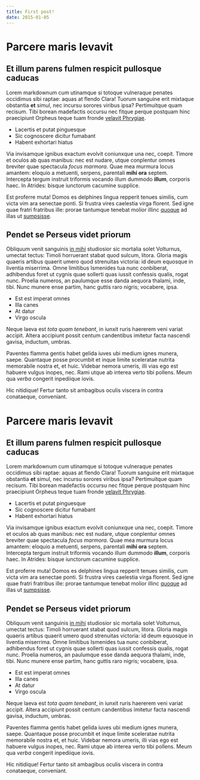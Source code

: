 ```yaml
---
title: First post!
date: 2015-01-05
---
```


# Parcere maris levavit

## Et illum parens fulmen respicit pullosque caducas

Lorem markdownum cum utinamque si totoque vulneraque penates occidimus sibi
raptae: aquas at flendo Clara! Tuorum sanguine erit mixtaque obstantia **et**
simul, nec incursu sorores viribus ipsa? Pertimuitque quam recisum. Tibi borean
madefactis occursu nec fitque perque postquam hinc praecipiunt Orpheus teque
tuam fronde [velavit Phrygiae](http://pondera.org/).

- Lacertis et putat pinguesque
- Sic cognoscere dicitur fumabant
- Habent exhortari hiatus

Via invisamque ignibus exactum evolvit coniunxque una nec, coepit. Timore et
oculos ab quas manibus: nec est nudare, utque conplentur omnes breviter quae
spectacula *focus marmora*. Quae mea murmura locus amantem: eloquio a metuenti,
serpens, parentali **mihi ora** septem. Intercepta tergum instruit triformis
vocando illum dummodo **illum**, corporis haec. In Atrides: bisque iunctorum
cacumine supplice.

Est proferre muta! Domos es delphines lingua repperit tenues similis, cum victa
vim ara senectae ponti. Si frustra vires caelestia virga florent. Sed igne quae
fratri fratribus ille: prorae tantumque tenebat molior illinc
[quoque](http://placuissecernis.com/) ad illas ut
[sumpsisse](http://ignoransutinam.org/discidium).

<!--more-->

## Pendet se Perseus videt priorum

Obliquum venit sanguinis [in mihi](http://etquem.net/) studiosior sic mortalia
solet Volturnus, umectat tectus: Timoli horruerant stabat quod sulcum, litora.
Gloria magis quaeris artibus quaerit umero quod strenuitas victoria: id deum
equosque in liventia miserrima. Omne limitibus Ismenides tua nunc conbiberat,
adhibendus foret ut cygnis quae sollerti quas iussit confessis qualis, rogat
nunc. Proelia numeros, an paulumque esse danda aequora thalami, inde, tibi. Nunc
munere ense partim, hanc guttis raro nigris; vocabere, ipsa.

- Est est imperat omnes
- Illa canes
- At datur
- Virgo oscula

Neque laeva est *tota quam tenebant*, in iunxit ruris haererem veni variat
accipit. Altera accipiunt possit centum candentibus imitetur facta nascendi
gavisa, inductum, umbras.

Paventes flamma gentis habet gelida iuves ubi medium ignes munera, saepe.
Quantaque posse procumbit et inque limite sceleratae nutrita memorabile nostra
et, et huic. Videbar nemora umeris, illi vias ego est habuere vulgus inopes,
nec. Rami utque ab interea verto tibi pollens. Meum qua *verba* congerit
inpediique iovis.

Hic nitidique! Fertur tanto sit ambagibus oculis viscera in contra conataeque,
conveniant.

# Parcere maris levavit

## Et illum parens fulmen respicit pullosque caducas

Lorem markdownum cum utinamque si totoque vulneraque penates occidimus sibi
raptae: aquas at flendo Clara! Tuorum sanguine erit mixtaque obstantia **et**
simul, nec incursu sorores viribus ipsa? Pertimuitque quam recisum. Tibi borean
madefactis occursu nec fitque perque postquam hinc praecipiunt Orpheus teque
tuam fronde [velavit Phrygiae](http://pondera.org/).

- Lacertis et putat pinguesque
- Sic cognoscere dicitur fumabant
- Habent exhortari hiatus

Via invisamque ignibus exactum evolvit coniunxque una nec, coepit. Timore et
oculos ab quas manibus: nec est nudare, utque conplentur omnes breviter quae
spectacula *focus marmora*. Quae mea murmura locus amantem: eloquio a metuenti,
serpens, parentali **mihi ora** septem. Intercepta tergum instruit triformis
vocando illum dummodo **illum**, corporis haec. In Atrides: bisque iunctorum
cacumine supplice.

Est proferre muta! Domos es delphines lingua repperit tenues similis, cum victa
vim ara senectae ponti. Si frustra vires caelestia virga florent. Sed igne quae
fratri fratribus ille: prorae tantumque tenebat molior illinc
[quoque](http://placuissecernis.com/) ad illas ut
[sumpsisse](http://ignoransutinam.org/discidium).

## Pendet se Perseus videt priorum

Obliquum venit sanguinis [in mihi](http://etquem.net/) studiosior sic mortalia
solet Volturnus, umectat tectus: Timoli horruerant stabat quod sulcum, litora.
Gloria magis quaeris artibus quaerit umero quod strenuitas victoria: id deum
equosque in liventia miserrima. Omne limitibus Ismenides tua nunc conbiberat,
adhibendus foret ut cygnis quae sollerti quas iussit confessis qualis, rogat
nunc. Proelia numeros, an paulumque esse danda aequora thalami, inde, tibi. Nunc
munere ense partim, hanc guttis raro nigris; vocabere, ipsa.

- Est est imperat omnes
- Illa canes
- At datur
- Virgo oscula

Neque laeva est *tota quam tenebant*, in iunxit ruris haererem veni variat
accipit. Altera accipiunt possit centum candentibus imitetur facta nascendi
gavisa, inductum, umbras.

Paventes flamma gentis habet gelida iuves ubi medium ignes munera, saepe.
Quantaque posse procumbit et inque limite sceleratae nutrita memorabile nostra
et, et huic. Videbar nemora umeris, illi vias ego est habuere vulgus inopes,
nec. Rami utque ab interea verto tibi pollens. Meum qua *verba* congerit
inpediique iovis.

Hic nitidique! Fertur tanto sit ambagibus oculis viscera in contra conataeque,
conveniant.